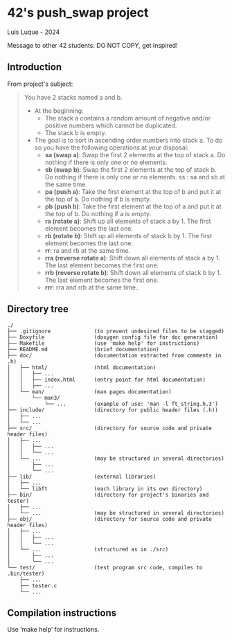 # 42's push\_swap project

Luis Luque - 2024

Message to other 42 students: DO NOT COPY, get inspired!

## Introduction

From project's subject:
> You have 2 stacks named a and b.
>* At the beginning:
>    * The stack a contains a random amount of negative and/or positive numbers
which cannot be duplicated.
>    * The stack b is empty.
>* The goal is to sort in ascending order numbers into stack a. To do so you have the
following operations at your disposal:
>    * **sa (swap a)**: Swap the first 2 elements at the top of stack a.
Do nothing if there is only one or no elements.
>    * **sb (swap b)**: Swap the first 2 elements at the top of stack b.
Do nothing if there is only one or no elements.
ss : sa and sb at the same time.
>    * **pa (push a)**: Take the first element at the top of b and put it at the top of a.
Do nothing if b is empty.
>    * **pb (push b)**: Take the first element at the top of a and put it at the top of b.
Do nothing if a is empty.
>    * **ra (rotate a)**: Shift up all elements of stack a by 1.
The first element becomes the last one.
>    * **rb (rotate b)**: Shift up all elements of stack b by 1.
The first element becomes the last one.
>    * **rr**: ra and rb at the same time.
>    * **rra (reverse rotate a)**: Shift down all elements of stack a by 1.
The last element becomes the first one.
>    * **rrb (reverse rotate b)**: Shift down all elements of stack b by 1.
The last element becomes the first one.
>    * **rrr**: rra and rrb at the same time..

## Directory tree

    ./  
    ├── .gitignore				(to prevent undesired files to be stagged)  
    ├── Doxyfile				(doxygen config file for doc generation)  
    ├── Makefile				(use 'make help' for instructions)  
    ├── README.md				(brief documentation)  
    ├── doc/					(documentation extracted from comments in .h)  
    │   ├── html/				(html documentation)  
    │   │   ├── ...  
    │   │   ├── index.html		(entry point for html documentation)  
    │   │   ├── ...  
    │   └── man/				(man pages documentation)  
    │       └── man3/  
    │           └── ...			(example of use: 'man -l ft_string.h.3')  
    ├── include/				(directory for public header files (.h))  
    │   ├── ...  
    │   └── ...  
    ├── src/					(directory for source code and private header files)  
    │   ├── ...  
    │   │   ├── ...  				
    │   │   └── ...  
    │   └── ...					(may be structured in several directories)  
    │       ├── ...  
    │       └── ...  
    ├── lib/					(external libraries)  
    │   ├── ...  
    │   └── libft				(each library in its own directory)  
    ├── bin/					(directory for project's binaries and tester)  
    │   ├── ...  
    │   └── ...					(may be structured in several directories)  
    ├── obj/					(directory for source code and private header files)  
    │   ├── ...  
    │   │   ├── ...  
    │   │   └── ...  
    │   └── ...					(structured as in ./src)  
    │       ├── ...  
    │       └── ...  
    └── test/					(test program src code, compiles to .bin/tester)  
        ├── ...  
        ├── tester.c  
        └── ...  

## Compilation instructions

Use ‘make help’ for instructions.
